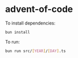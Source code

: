 # advent-of-code

To install dependencies:

```bash
bun install
```

To run:

```bash
bun run src/[YEAR]/[DAY].ts
```
